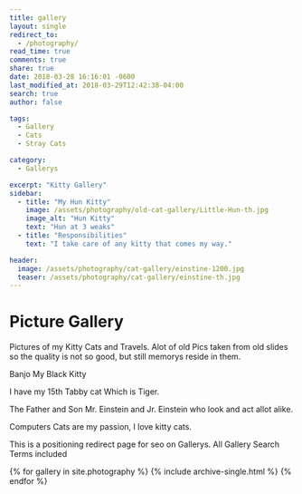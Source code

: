 ```yaml
---
title: gallery
layout: single
redirect_to:
  - /photography/
read_time: true
comments: true
share: true
date: 2018-03-28 16:16:01 -0600
last_modified_at: 2018-03-29T12:42:38-04:00
search: true
author: false

tags:
  - Gallery
  - Cats
  - Stray Cats

category:
  - Gallerys

excerpt: "Kitty Gallery"
sidebar:
  - title: "My Hun Kitty"
    image: /assets/photography/old-cat-gallery/Little-Hun-th.jpg
    image_alt: "Hun Kitty"
    text: "Hun at 3 weaks"
  - title: "Responsibilities"
    text: "I take care of any kitty that comes my way."

header:
  image: /assets/photography/cat-gallery/einstine-1200.jpg
  teaser: /assets/photography/cat-gallery/einstine-th.jpg
---
```

# Picture Gallery

Pictures of my Kitty Cats and Travels.
Alot of old Pics taken from old slides so the quality is not so good, but still memorys reside in them.

Banjo My Black Kitty

I have my 15th Tabby cat Which is Tiger.

The Father and Son Mr. Einstein and Jr. Einstein who look and act allot alike.

Computers Cats are my passion, I love kitty cats.

This is a positioning redirect page for seo on Gallerys. All Gallery Search Terms included

{% for gallery in site.photography %}
  {% include archive-single.html %}
{% endfor %}